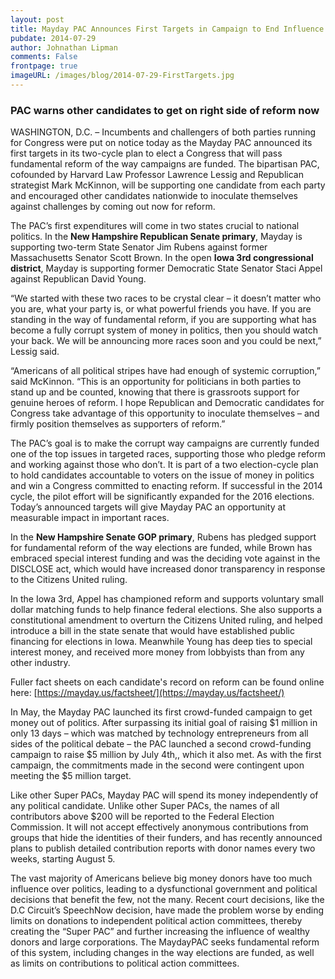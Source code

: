 ```yaml
---
layout: post
title: Mayday PAC Announces First Targets in Campaign to End Influence of Money in Politics 
pubdate: 2014-07-29
author: Johnathan Lipman
comments: False
frontpage: true
imageURL: /images/blog/2014-07-29-FirstTargets.jpg
---
```


### PAC warns other candidates to get on right side of reform now 

WASHINGTON, D.C. – Incumbents and challengers of both parties running for Congress were put on notice today as the Mayday PAC announced its first targets in its two-cycle plan to elect a Congress that will pass fundamental reform of the way campaigns are funded. The bipartisan PAC, cofounded by Harvard Law Professor Lawrence Lessig and Republican strategist Mark McKinnon, will be supporting one candidate from each party and encouraged other candidates nationwide to inoculate themselves against challenges by coming out now for reform.  

The PAC’s first expenditures will come in two states crucial to national politics. In the **New Hampshire Republican Senate primary**, Mayday is supporting two-term State Senator Jim Rubens against former Massachusetts Senator Scott Brown. In the open **Iowa 3rd congressional district**, Mayday is supporting former Democratic State Senator Staci Appel against Republican David Young. 

“We started with these two races to be crystal clear – it doesn’t matter who you are, what your party is, or what powerful friends you have. If you are standing in the way of fundamental reform, if you are supporting what has become a fully corrupt system of money in politics, then you should watch your back. We will be announcing more races soon and you could be next,” Lessig said. 

“Americans of all political stripes have had enough of systemic corruption,” said McKinnon. “This is an opportunity for politicians in both parties to stand up and be counted, knowing that there is grassroots support for genuine heroes of reform. I hope Republican and Democratic candidates for Congress take advantage of this opportunity to inoculate themselves – and firmly position themselves as supporters of reform.”
 
The PAC’s goal is to make the corrupt way campaigns are currently funded one of the top issues in targeted races, supporting those who pledge reform and working against those who don’t. It is part of a two election-cycle plan to hold candidates accountable to voters on the issue of money in politics and win a Congress committed to enacting reform. If successful in the 2014 cycle, the pilot effort will be significantly expanded for the 2016 elections. Today’s announced targets will give Mayday PAC an opportunity at measurable impact in important races.

In the **New Hampshire Senate GOP primary**, Rubens has pledged support for fundamental reform of the way elections are funded, while Brown has embraced special interest funding and was the deciding vote against in the DISCLOSE act, which would have increased donor transparency in response to the Citizens United ruling.

In the Iowa 3rd, Appel has championed reform and supports voluntary small dollar matching funds to help finance federal elections. She also supports a constitutional amendment to overturn the Citizens United ruling, and helped introduce a bill in the state senate that would have established public financing for elections in Iowa. Meanwhile Young has deep ties to special interest money, and received more money from lobbyists than from any other industry. 

Fuller fact sheets on each candidate's record on reform can be found online here: [https://mayday.us/factsheet/](https://mayday.us/factsheet/)

In May, the Mayday PAC launched its first crowd-funded campaign to get money out of politics. After surpassing its initial goal of raising $1 million in only 13 days – which was matched by technology entrepreneurs from all sides of the political debate – the PAC launched a second crowd-funding campaign to raise $5 million by July 4th,, which it also met. As with the first campaign, the commitments made in the second were contingent upon meeting the $5 million target. 

Like other Super PACs, Mayday PAC will spend its money independently of any political candidate. Unlike other Super PACs, the names of all contributors above $200 will be reported to the Federal Election Commission. It will not accept effectively anonymous contributions from groups that hide the identities of their funders, and has recently announced plans to publish detailed contribution reports with donor names every two weeks, starting August 5.

The vast majority of Americans believe big money donors have too much influence over politics, leading to a dysfunctional government and political decisions that benefit the few, not the many. Recent court decisions, like the D.C Circuit’s SpeechNow decision, have made the problem worse by ending limits on donations to independent political action committees, thereby creating the “Super PAC” and further increasing the influence of wealthy donors and large corporations. The MaydayPAC seeks fundamental reform of this system, including changes in the way elections are funded, as well as limits on contributions to political action committees. 



